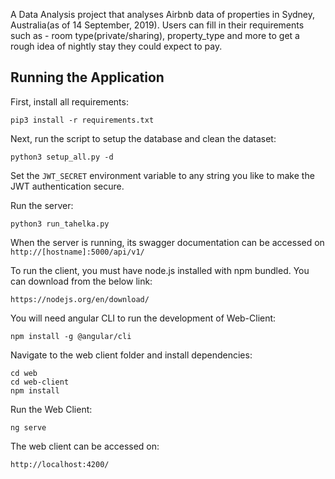 A Data Analysis project that analyses Airbnb data of properties in Sydney, Australia(as of 14 September, 2019). Users can fill in their requirements such as - room type(private/sharing), property_type and more to get a rough idea of nightly stay they could expect to pay.

## Running the Application

First, install all requirements:
```
pip3 install -r requirements.txt
```

Next, run the script to setup the database and clean the dataset:
```
python3 setup_all.py -d
```

Set the `JWT_SECRET` environment variable to any string you like to make the JWT authentication secure.

Run the server:
```
python3 run_tahelka.py
```
When the server is running, its swagger documentation can be accessed on `http://[hostname]:5000/api/v1/`

To run the client, you must have node.js installed with npm bundled. You can download from the below link:
```
https://nodejs.org/en/download/
```
You will need angular CLI to run the development of Web-Client:
```
npm install -g @angular/cli
```
Navigate to the web client folder and install dependencies:
```
cd web
cd web-client
npm install
```
Run the Web Client:
```
ng serve
```
The web client can be accessed on:
```
http://localhost:4200/
```
